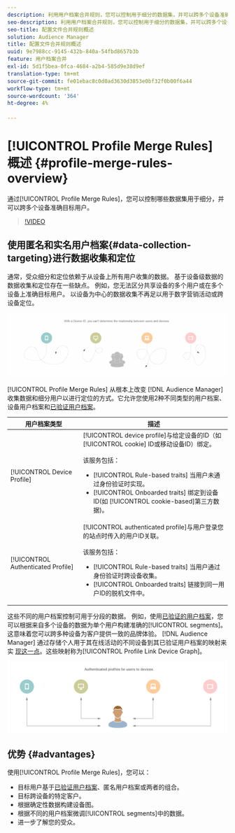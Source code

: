 ```yaml
---
description: 利用用户档案合并规则，您可以控制用于细分的数据集，并可以跨多个设备准确目标人。
seo-description: 利用用户档案合并规则，您可以控制用于细分的数据集，并可以跨多个设备准确目标人。
seo-title: 配置文件合并规则概述
solution: Audience Manager
title: 配置文件合并规则概述
uuid: 9e7988cc-9145-432b-840a-54fbd8657b3b
feature: 用户档案合并
exl-id: 5d1f5bea-0fca-4684-a2b4-585d9e38d9ef
translation-type: tm+mt
source-git-commit: fe01ebac8c0d0ad3630d3853e0bf32f0b00f6a44
workflow-type: tm+mt
source-wordcount: '364'
ht-degree: 4%

---
```


# [!UICONTROL Profile Merge Rules] 概述 {#profile-merge-rules-overview}

通过[!UICONTROL Profile Merge Rules]，您可以控制哪些数据集用于细分，并可以跨多个设备准确目标用户。

>[!VIDEO](https://video.tv.adobe.com/v/28974)

## 使用匿名和实名用户档案{#data-collection-targeting}进行数据收集和定位

通常，受众细分和定位依赖于从设备上所有用户收集的数据。 基于设备级数据的数据收集和定位存在一些缺点。 例如，您无法区分共享设备的多个用户或在多个设备上准确目标用户。 以设备为中心的数据收集不再足以用于数字营销活动或跨设备定位。

![](assets/unauthenticated2.png)

[!UICONTROL Profile Merge Rules] 从根本上改变 [!DNL Audience Manager] 收集数据和细分用户以进行定位的方式。它允许您使用2种不同类型的用户档案、设备用户档案和[已验证用户档案](../../reference/visitor-authentication-states.md)。

| 用户档案类型 | 描述 |
|---|---|
| [!UICONTROL Device Profile] | [!UICONTROL device profile]与给定设备的ID（如[!UICONTROL cookie] ID或移动设备ID）绑定。<br><br>该服务包括：<ul><li>[!UICONTROL Rule-based traits] 当用户未通过身份验证时实现。</li><li>[!UICONTROL Onboarded traits] 绑定到设备ID(如 [!UICONTROL cookie-based]第三方数据)。</li></ul> |
| [!UICONTROL Authenticated Profile] | [!UICONTROL authenticated profile]与用户登录您的站点时传入的用户ID关联。<br><br>该服务包括：<ul><li>[!UICONTROL Rule-based traits] 当用户通过身份验证时跨设备收集。</li><li>[!UICONTROL Onboarded traits] 链接到同一用户ID的脱机文件中。</li></ul> |

这些不同的用户档案控制可用于分段的数据。 例如，使用[已验证的用户档案](../../reference/visitor-authentication-states.md)，您可以根据来自多个设备的数据为单个用户构建准确的[!UICONTROL segments]。 这意味着您可以跨多种设备为客户提供一致的品牌体验。 [!DNL Audience Manager] 通过存储个人用于其在线活动的不同设备到其已验证用户档案的映射来实 [现这一点](../../reference/visitor-authentication-states.md)。这些映射称为[!UICONTROL Profile Link Device Graph]。

![](assets/authenticated2.png)

## 优势 {#advantages}

使用[!UICONTROL Profile Merge Rules]，您可以：

* 目标用户基于[已验证用户档案](../../reference/visitor-authentication-states.md)、匿名用户档案或两者的组合。
* 目标跨设备的特定客户。
* 根据确定性数据构建设备图。
* 根据不同的用户档案微调[!UICONTROL segments]中的数据。
* 进一步了解您的受众。
